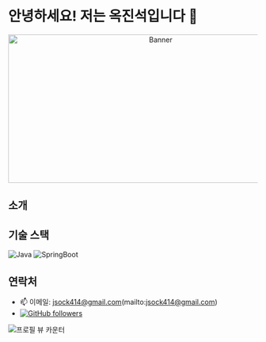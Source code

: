 # 안녕하세요! 저는 옥진석입니다 👋

<div align="center">
  <img src="https://your-image-url.com/banner.png" alt="Banner" width="600" height="300"/>
</div>

## 소개


## 기술 스택
![Java](https://img.shields.io/badge/Java-007396?style=flat&logo=java&logoColor=white)
![SpringBoot](https://img.shields.io/badge/SpringBoot-6DB33F?style=flat&logo=springboot&logoColor=white)

## 연락처
- 📫 이메일: jsock414@gmail.com(mailto:jsock414@gmail.com)
- [![GitHub followers](https://img.shields.io/github/followers/yourusername?label=Follow&style=social)](https://github.com/yourusername)

![프로필 뷰 카운터](https://komarev.com/ghpvc/?username=JJOK97&style=flat-square&color=blue)
